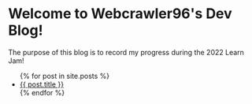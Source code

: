 # Welcome to Webcrawler96's Dev Blog!
The purpose of this blog is to record my progress during the 2022 Learn Jam!
<ul>
  {% for post in site.posts %}
    <li>
      <a href="{{ site.baseurl | append: post.url }}">{{ post.title }}</a>
    </li>
  {% endfor %}
</ul>
